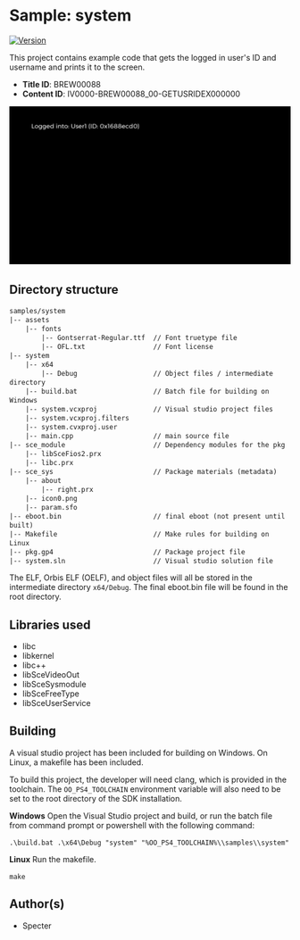 # Sample: system

[![Version](https://img.shields.io/badge/Version-1.02-brightgreen.svg)](https://github.com/Cryptogenic/OpenOrbis-PS4-Toolchain)

This project contains example code that gets the logged in user's ID and username and prints it to the screen.

- **Title ID**: BREW00088
- **Content ID**: IV0000-BREW00088_00-GETUSRIDEX000000

![screenshot](screenshot.jpg)



## Directory structure
```
samples/system
|-- assets
    |-- fonts
        |-- Gontserrat-Regular.ttf  // Font truetype file
        |-- OFL.txt                 // Font license
|-- system
    |-- x64
        |-- Debug                   // Object files / intermediate directory
    |-- build.bat                   // Batch file for building on Windows
    |-- system.vcxproj              // Visual studio project files
    |-- system.vcxproj.filters
    |-- system.cvxproj.user
    |-- main.cpp                    // main source file
|-- sce_module                      // Dependency modules for the pkg
    |-- libSceFios2.prx
    |-- libc.prx
|-- sce_sys                         // Package materials (metadata)
    |-- about
        |-- right.prx
    |-- icon0.png
    |-- param.sfo
|-- eboot.bin                       // final eboot (not present until built)
|-- Makefile                        // Make rules for building on Linux
|-- pkg.gp4                         // Package project file
|-- system.sln                      // Visual studio solution file
```
The ELF, Orbis ELF (OELF), and object files will all be stored in the intermediate directory `x64/Debug`. The final eboot.bin file will be found in the root directory.



## Libraries used

- libc
- libkernel
- libc++
- libSceVideoOut
- libSceSysmodule
- libSceFreeType
- libSceUserService



## Building

A visual studio project has been included for building on Windows. On Linux, a makefile has been included.

To build this project, the developer will need clang, which is provided in the toolchain. The `OO_PS4_TOOLCHAIN` environment variable will also need to be set to the root directory of the SDK installation.

__Windows__
Open the Visual Studio project and build, or run the batch file from command prompt or powershell with the following command:
```
.\build.bat .\x64\Debug "system" "%OO_PS4_TOOLCHAIN%\\samples\\system"
```

__Linux__
Run the makefile.
```
make
```



## Author(s)

- Specter
